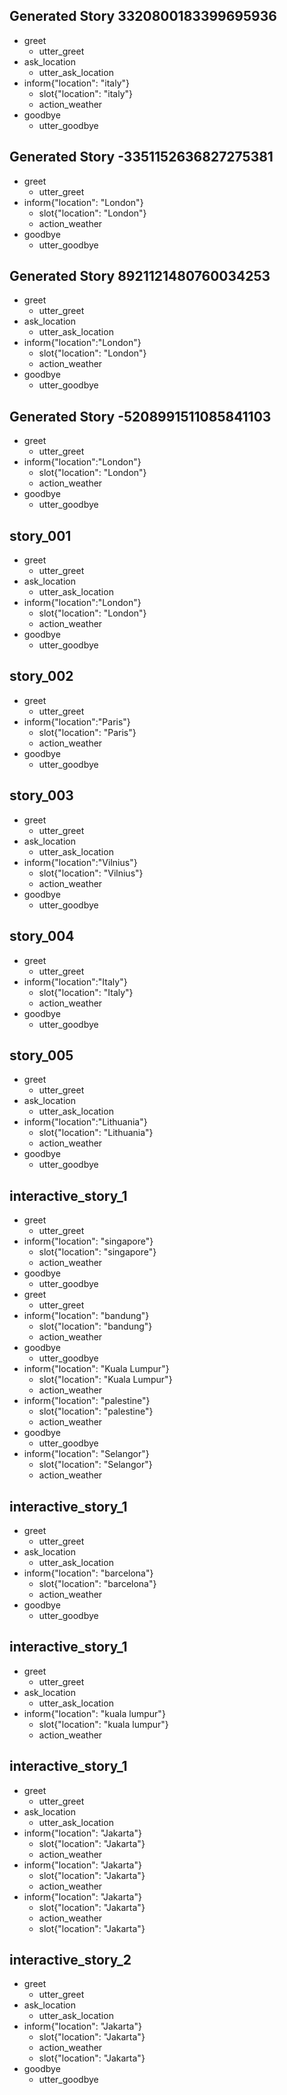 ## Generated Story 3320800183399695936
* greet
    - utter_greet
* ask_location
    - utter_ask_location
* inform{"location": "italy"}
    - slot{"location": "italy"}
    - action_weather
* goodbye
    - utter_goodbye
## Generated Story -3351152636827275381
* greet
    - utter_greet
* inform{"location": "London"}
    - slot{"location": "London"}
    - action_weather
* goodbye
    - utter_goodbye
## Generated Story 8921121480760034253
* greet
    - utter_greet
* ask_location
    - utter_ask_location
* inform{"location":"London"}
    - slot{"location": "London"}
    - action_weather
* goodbye
    - utter_goodbye
## Generated Story -5208991511085841103
* greet
    - utter_greet
* inform{"location":"London"}
    - slot{"location": "London"}
    - action_weather
* goodbye
    - utter_goodbye
## story_001
* greet
   - utter_greet
* ask_location
   - utter_ask_location
* inform{"location":"London"}
   - slot{"location": "London"}
   - action_weather
* goodbye
   - utter_goodbye
## story_002
* greet
   - utter_greet
* inform{"location":"Paris"}
   - slot{"location": "Paris"}
   - action_weather
* goodbye
   - utter_goodbye 
## story_003
* greet
   - utter_greet
* ask_location
   - utter_ask_location
* inform{"location":"Vilnius"}
   - slot{"location": "Vilnius"}
   - action_weather
* goodbye
   - utter_goodbye
## story_004
* greet
   - utter_greet
* inform{"location":"Italy"}
   - slot{"location": "Italy"}
   - action_weather
* goodbye
   - utter_goodbye 
## story_005
* greet
   - utter_greet
* ask_location
   - utter_ask_location
* inform{"location":"Lithuania"}
   - slot{"location": "Lithuania"}
   - action_weather
* goodbye
   - utter_goodbye
## interactive_story_1
* greet
    - utter_greet
* inform{"location": "singapore"}
    - slot{"location": "singapore"}
    - action_weather
* goodbye
    - utter_goodbye
* greet
    - utter_greet
* inform{"location": "bandung"}
    - slot{"location": "bandung"}
    - action_weather
* goodbye
    - utter_goodbye
* inform{"location": "Kuala Lumpur"}
    - slot{"location": "Kuala Lumpur"}
    - action_weather
* inform{"location": "palestine"}
    - slot{"location": "palestine"}
    - action_weather
* goodbye
    - utter_goodbye
* inform{"location": "Selangor"}
    - slot{"location": "Selangor"}
    - action_weather
## interactive_story_1
* greet
    - utter_greet
* ask_location
    - utter_ask_location
* inform{"location": "barcelona"}
    - slot{"location": "barcelona"}
    - action_weather
* goodbye
    - utter_goodbye

## interactive_story_1
* greet
    - utter_greet
* ask_location
    - utter_ask_location
* inform{"location": "kuala lumpur"}
    - slot{"location": "kuala lumpur"}
    - action_weather

## interactive_story_1
* greet
    - utter_greet
* ask_location
    - utter_ask_location
* inform{"location": "Jakarta"}
    - slot{"location": "Jakarta"}
    - action_weather
* inform{"location": "Jakarta"}
    - slot{"location": "Jakarta"}
    - action_weather
* inform{"location": "Jakarta"}
    - slot{"location": "Jakarta"}
    - action_weather
    - slot{"location": "Jakarta"}

## interactive_story_2
* greet
    - utter_greet
* ask_location
    - utter_ask_location
* inform{"location": "Jakarta"}
    - slot{"location": "Jakarta"}
    - action_weather
    - slot{"location": "Jakarta"}
* goodbye
    - utter_goodbye
